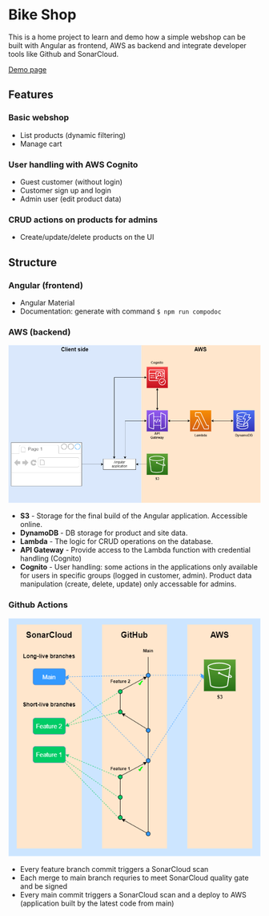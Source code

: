 # Bike Shop

This is a home project to learn and demo how a simple webshop can be built with Angular as frontend, AWS as backend and integrate developer tools like Github and SonarCloud.

[Demo page](http://odzo-bikeshop.s3-website.us-east-2.amazonaws.com/ "Demo page")

## Features

### Basic webshop
- List products (dynamic filtering)
- Manage cart

### User handling with AWS Cognito
- Guest customer (without login)
- Customer sign up and login
- Admin user (edit product data)

### CRUD actions on products for admins
- Create/update/delete products on the UI

## Structure

### Angular (frontend)
- Angular Material
- Documentation: generate with command `$ npm run compodoc`

### AWS (backend)
![AWS diagram](/bikeshop-aws.png?raw=true "AWS diagram")
* __S3__ - Storage for the final build of the Angular application. Accessible online.
* __DynamoDB__ - DB storage for product and site data.
* __Lambda__ - The logic for CRUD operations on the database.
* __API Gateway__ - Provide access to the Lambda function with credential handling (Cognito)
* __Cognito__ - User handling: some actions in the applications only available for users in specific groups (logged in customer, admin). Product data manipulation (create, delete, update) only accessable for admins.

### Github Actions
![Dev flow](/bikeshop-devflow.png?raw=true "Dev flow")
- Every feature branch commit triggers a SonarCloud scan
- Each merge to main branch requries to meet SonarCloud quality gate and be signed
- Every main commit triggers a SonarCloud scan and a deploy to AWS (application built by the latest code from main)

